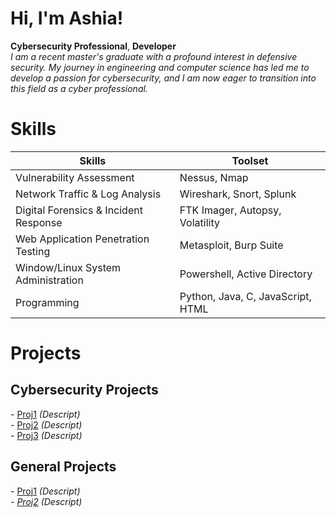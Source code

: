 <h1>Hi, I'm Ashia!</h1>
<a><b>Cybersecurity Professional</b></a>, <a><b>Developer</b></a>
<br/><a><i>I am a recent master's graduate with a profound interest in defensive security. My journey in engineering and computer science has led me to develop a passion for cybersecurity, and I am now eager to transition into this field as a cyber professional.</i></a>


# Skills 
|Skills                             | Toolset                |
|-----------------------------------|------------------------|
|Vulnerability Assessment           | Nessus, Nmap |
|Network Traffic & Log Analysis     | Wireshark, Snort, Splunk|
|Digital Forensics & Incident Response| FTK Imager, Autopsy, Volatility |
|Web Application Penetration Testing| Metasploit, Burp Suite | 
|Window/Linux System Administration | Powershell, Active Directory |  
|Programming                        | Python, Java, C, JavaScript, HTML | 


# Projects

<h2>Cybersecurity Projects</h2>
- <a href="https://github.com/amcc4-ctl/">Proj1</a> <i>(Descript)</i><br/>
- <a href="https://github.com/amcc4-ctl/">Proj2</a> <i>(Descript)</i><br/>
- <a href="https://github.com/amcc4-ctl/">Proj3</a> <i>(Descript)</i>

<h2>General Projects</h2>
- <a href="https://github.com/amcc4-ctl/">Proj1</a> <i>(Descript)<br/>
- <a href="https://github.com/amcc4-ctl/">Proj2</a> <i>(Descript)

